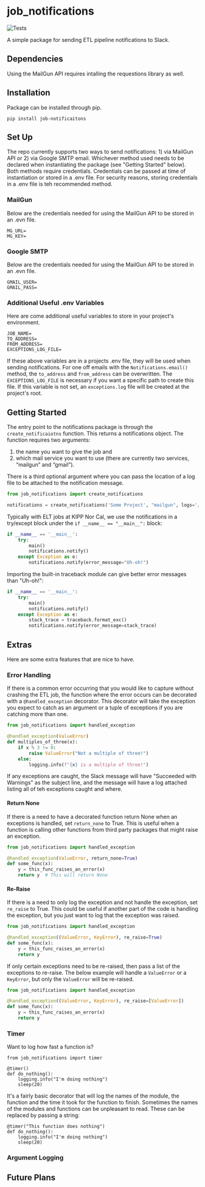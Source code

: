 # job_notifications
![Tests](https://github.com/kippnorcal/job_notifications/actions/workflows/tests.yml/badge.svg)

A simple package for sending ETL pipeline notifications to Slack.

## Dependencies
Using the MailGun API requires intalling the requestions library as well.

## Installation
Package can be installed through pip.
``````
pip install job-notificaitons
``````

## Set Up
The repo currently supports two ways to send notifications: 1) via MailGun API or 2) via Google SMTP email. Whichever method used needs to be declared when instantiating the package (see "Getting Started" below). Both methods require credentials. Credentials can be passed at time of instantiation or stored in a .env file. For security reasons, storing credentials in a .env file is teh recommended method.

### MailGun
Below are the credentials needed for using the MailGun API to be stored in an .evn file.
````
MG_URL=
MG_KEY=
````

### Google SMTP
Below are the credentials needed for using the MailGun API to be stored in an .evn file.
````
GMAIL_USER=
GMAIL_PASS=
````

### Additional Useful .env Variables
Here are come additional useful variables to store in your project's environment.
````
JOB_NAME=
TO_ADDRESS=
FROM_ADDRESS=
EXCEPTIONS_LOG_FILE= 
````
If these above variables are in a projects .env file, they will be used when sending notifications. For one off emails with the
`Notifications.email()` method, the `to_address` and `from_address` can be overwritten. The `EXCEPTIONS_LOG_FILE` is necessary if you want a specific path to create this file. If this variable is not set, an `exceptions.log` file will be created at the project's root.

## Getting Started
The entry point to the notifications package is through the `create_notificaiotns` function. This returns a notifications object. The function requires two arguments: 
1) the name you want to give the job and 
2) which mail service you want to use (there are currently two services, “mailgun” and  “gmail”).  

There is a third optional argument where you can pass the location of a log file to be attached to the notification message.
 
```python
from job_notifications import create_notifications

notifications = create_notifications('Some Project', "mailgun", logs='/path/to/some/log.file')
```
Typically with ELT jobs at KIPP Nor Cal, we use the notifications in a try/except block under the `if __name__ == "__main__":` block:
```python
if __name__ == '__main__':
    try:
        main()
        notifications.notify()
    except Exception as e:
        notifications.notify(error_message="Uh-oh!")
```
Importing the built-in traceback module can give better error messages than "Uh-oh!":
```python
if __name__ == '__main__':
    try:
        main()
        notifications.notify()
    except Exception as e:
        stack_trace = traceback.format_exc()
        notifications.notify(error_message=stack_trace)
```
## Extras
Here are some extra features that are nice to have.
### Error Handling
If there is a common error occurring that you would like to capture without crashing the ETL job, the function where the error occurs can be decorated with a `@handled_exception` decorator.
This decorator will take the exception you expect to catch as an argument or a tuple of exceptions if you are catching more than one.

```python
from job_notifications import handled_exception

@handled_exception(ValueError)
def multiples_of_three(x):
    if x % 3 != 0:
        raise ValueError("Not a multiple of three!")
    else:
        logging.info(f"{x} is a multiple of three!")
```
If any exceptions are caught, the Slack message will have "Succeeded with Warnings" as the subject line, and the message will have a log attached listing all of teh exceptions caught and where.

#### Return None
If there is a need to have a decorated function return None when an exceptions is handled, set `return_none` to True. This is useful when a function is calling other functions from third party packages that might raise an exception.

```python
from job_notifications import handled_exception

@handled_exception(ValueError, return_none=True)
def some_func(x):
    y = this_func_raises_an_error(x)
    return y  # This will return None
```

#### Re-Raise
If there is a need to only log the exception and not handle the exception, set `re_raise` to True. This could be useful if another part of the code is handling the exception, but you just want to log that the exception was raised.

```python
from job_notifications import handled_exception

@handled_exception((ValueError, KeyError), re_raise=True)
def some_func(x):
    y = this_func_raises_an_error(x)
    return y 
```

If only certain exceptions need to be re-raised, then pass a list of the exceptions to re-raise. The below example will handle a `ValueError` or a `KeyError`, but only the `ValueError` will be re-raised.

```python
from job_notifications import handled_exception

@handled_exception((ValueError, KeyError), re_raise=[ValueError])
def some_func(x):
    y = this_func_raises_an_error(x)
    return y 
```

### Timer
Want to log how fast a function is?
```
from job_notifications import timer

@timer()
def do_nothing():
    logging.info("I'm doing nothing")
    sleep(20)
```
It's a fairly basic decorator that will log the names of the module, the function and the time it took for the function to finish. Sometimes the names of the modules and functions can be unpleasant to read. These can be replaced by passing a string:
```
@timer("This function does nothing")
def do_nothing():
    logging.info("I'm doing nothing")
    sleep(20)
```

### Argument Logging

## Future Plans
